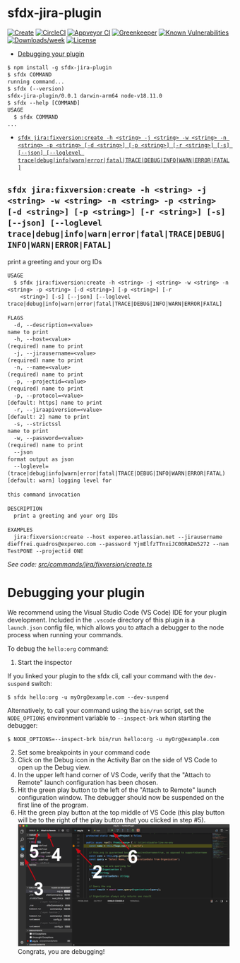 sfdx-jira-plugin
================



[![Create](https://img.shields.io/npm/v/sfdx-jira-plugin.svg)](https://npmjs.org/package/sfdx-jira-plugin)
[![CircleCI](https://circleci.com/gh/workspace/sfdx-jira-plugin/tree/master.svg?style=shield)](https://circleci.com/gh/workspace/sfdx-jira-plugin/tree/master)
[![Appveyor CI](https://ci.appveyor.com/api/projects/status/github/workspace/sfdx-jira-plugin?branch=master&svg=true)](https://ci.appveyor.com/project/heroku/sfdx-jira-plugin/branch/master)
[![Greenkeeper](https://badges.greenkeeper.io/workspace/sfdx-jira-plugin.svg)](https://greenkeeper.io/)
[![Known Vulnerabilities](https://snyk.io/test/github/workspace/sfdx-jira-plugin/badge.svg)](https://snyk.io/test/github/workspace/sfdx-jira-plugin)
[![Downloads/week](https://img.shields.io/npm/dw/sfdx-jira-plugin.svg)](https://npmjs.org/package/sfdx-jira-plugin)
[![License](https://img.shields.io/npm/l/sfdx-jira-plugin.svg)](https://github.com/workspace/sfdx-jira-plugin/blob/master/package.json)

<!-- toc -->
* [Debugging your plugin](#debugging-your-plugin)
<!-- tocstop -->
<!-- install -->
<!-- usage -->
```sh-session
$ npm install -g sfdx-jira-plugin
$ sfdx COMMAND
running command...
$ sfdx (--version)
sfdx-jira-plugin/0.0.1 darwin-arm64 node-v18.11.0
$ sfdx --help [COMMAND]
USAGE
  $ sfdx COMMAND
...
```
<!-- usagestop -->
<!-- commands -->
* [`sfdx jira:fixversion:create -h <string> -j <string> -w <string> -n <string> -p <string> [-d <string>] [-p <string>] [-r <string>] [-s] [--json] [--loglevel trace|debug|info|warn|error|fatal|TRACE|DEBUG|INFO|WARN|ERROR|FATAL]`](#sfdx-jirafixversioncreate--h-string--j-string--w-string--n-string--p-string--d-string--p-string--r-string--s---json---loglevel-tracedebuginfowarnerrorfataltracedebuginfowarnerrorfatal)

## `sfdx jira:fixversion:create -h <string> -j <string> -w <string> -n <string> -p <string> [-d <string>] [-p <string>] [-r <string>] [-s] [--json] [--loglevel trace|debug|info|warn|error|fatal|TRACE|DEBUG|INFO|WARN|ERROR|FATAL]`

print a greeting and your org IDs

```
USAGE
  $ sfdx jira:fixversion:create -h <string> -j <string> -w <string> -n <string> -p <string> [-d <string>] [-p <string>] [-r
    <string>] [-s] [--json] [--loglevel trace|debug|info|warn|error|fatal|TRACE|DEBUG|INFO|WARN|ERROR|FATAL]

FLAGS
  -d, --description=<value>                                                         name to print
  -h, --host=<value>                                                                (required) name to print
  -j, --jirausername=<value>                                                        (required) name to print
  -n, --name=<value>                                                                (required) name to print
  -p, --projectid=<value>                                                           (required) name to print
  -p, --protocol=<value>                                                            [default: https] name to print
  -r, --jiraapiversion=<value>                                                      [default: 2] name to print
  -s, --strictssl                                                                   name to print
  -w, --password=<value>                                                            (required) name to print
  --json                                                                            format output as json
  --loglevel=(trace|debug|info|warn|error|fatal|TRACE|DEBUG|INFO|WARN|ERROR|FATAL)  [default: warn] logging level for
                                                                                    this command invocation

DESCRIPTION
  print a greeting and your org IDs

EXAMPLES
  jira:fixversion:create --host expereo.atlassian.net --jirausername dieffrei.quadros@expereo.com --password YjmElfzTTnxiJC00RADm5272 --nam TestPONE --projectid ONE
```

_See code: [src/commands/jira/fixversion/create.ts](https://github.com/workspace/sfdx-jira-plugin/blob/v0.0.1/src/commands/jira/fixversion/create.ts)_
<!-- commandsstop -->
<!-- debugging-your-plugin -->
# Debugging your plugin
We recommend using the Visual Studio Code (VS Code) IDE for your plugin development. Included in the `.vscode` directory of this plugin is a `launch.json` config file, which allows you to attach a debugger to the node process when running your commands.

To debug the `hello:org` command: 
1. Start the inspector
  
If you linked your plugin to the sfdx cli, call your command with the `dev-suspend` switch: 
```sh-session
$ sfdx hello:org -u myOrg@example.com --dev-suspend
```
  
Alternatively, to call your command using the `bin/run` script, set the `NODE_OPTIONS` environment variable to `--inspect-brk` when starting the debugger:
```sh-session
$ NODE_OPTIONS=--inspect-brk bin/run hello:org -u myOrg@example.com
```

2. Set some breakpoints in your command code
3. Click on the Debug icon in the Activity Bar on the side of VS Code to open up the Debug view.
4. In the upper left hand corner of VS Code, verify that the "Attach to Remote" launch configuration has been chosen.
5. Hit the green play button to the left of the "Attach to Remote" launch configuration window. The debugger should now be suspended on the first line of the program. 
6. Hit the green play button at the top middle of VS Code (this play button will be to the right of the play button that you clicked in step #5).
<br><img src=".images/vscodeScreenshot.png" width="480" height="278"><br>
Congrats, you are debugging!
